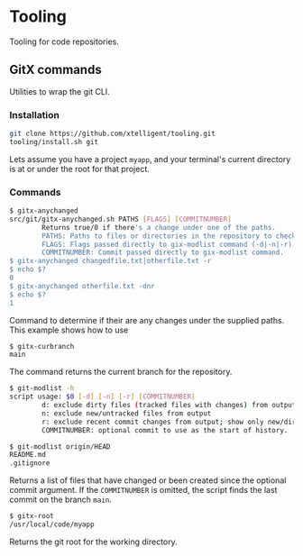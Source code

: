 # Tooling
Tooling for code repositories.

## GitX commands

Utilities to wrap the git CLI.

### Installation
``` bash
git clone https://github.com/xtelligent/tooling.git
tooling/install.sh git
```

Lets assume you have a project `myapp`, and your terminal's current directory is at or under the root
for that project.

### Commands

``` bash
$ gitx-anychanged
src/git/gitx-anychanged.sh PATHS [FLAGS] [COMMITNUMBER]
        Returns true/0 if there's a change under one of the paths.
        PATHS: Paths to files or directories in the repository to check for any changes, delimited by |.
        FLAGS: Flags passed directly to gix-modlist command (-d|-n|-r).
        COMMITNUMBER: Commit passed directly to gix-modlist command.
$ gitx-anychanged changedfile.txt|otherfile.txt -r
$ echo $?
0
$ gitx-anychanged otherfile.txt -dnr
$ echo $?
1
```
Command to determine if their are any changes under the supplied paths. This example shows how to use


``` bash
$ gitx-curbranch
main
```
The command returns the current branch for the repository.

``` bash
$ git-modlist -h
script usage: $0 [-d] [-n] [-r] [COMMITNUMBER]
        d: exclude dirty files (tracked files with changes) from output
        n: exclude new/untracked files from output
        r: exclude recent commit changes from output; show only new/dirty files
        COMMITNUMBER: optional commit to use as the start of history.

$ git-modlist origin/HEAD
README.md
.gitignore
```
Returns a list of files that have changed or been created since the optional commit
argument. If the `COMMITNUMBER` is omitted, the script finds the last commit on the
branch `main`.

``` bash
$ gitx-root
/usr/local/code/myapp
```
Returns the git root for the working directory.
